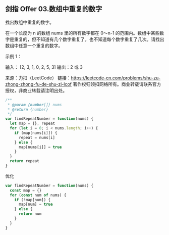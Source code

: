## 剑指 Offer 03.数组中重复的数字

找出数组中重复的数字。


在一个长度为 n 的数组 nums 里的所有数字都在 0～n-1 的范围内。数组中某些数字是重复的，但不知道有几个数字重复了，也不知道每个数字重复了几次。请找出数组中任意一个重复的数字。

示例 1：

输入：
[2, 3, 1, 0, 2, 5, 3]
输出：2 或 3 

来源：力扣（LeetCode）
链接：https://leetcode-cn.com/problems/shu-zu-zhong-zhong-fu-de-shu-zi-lcof
著作权归领扣网络所有。商业转载请联系官方授权，非商业转载请注明出处。

```js
/**
 * @param {number[]} nums
 * @return {number}
 */
var findRepeatNumber = function(nums) {
  let map = {}, repeat
  for (let i = 0; i < nums.length; i++) {
    if (map[nums[i]]) {
      repeat = nums[i]
    } else {
      map[nums[i]] = true
    }
  }
  return repeat
}
```

优化
```js
var findRepeatNumber = function(nums) {
  const map = {}
  for (const num of nums) {
    if (!map[num]) {
      map[num] = true
    } else {
      return num
    }
  }
}
```